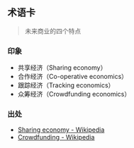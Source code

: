 
## 术语卡
> 未来商业的四个特点

### 印象
- 共享经济（Sharing economy）
- 合作经济（Co-operative economics）
- 跟踪经济（Tracking economics）
- 众筹经济（Crowdfunding economics）

### 出处
- [Sharing economy - Wikipedia][1]
- [Crowdfunding - Wikipedia][2]

[1]:	https://en.wikipedia.org/wiki/Sharing_economy
[2]:	https://en.wikipedia.org/wiki/Crowdfunding